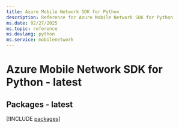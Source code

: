 ```yaml
---
title: Azure Mobile Network SDK for Python
description: Reference for Azure Mobile Network SDK for Python
ms.date: 02/27/2025
ms.topic: reference
ms.devlang: python
ms.service: mobilenetwork
---
```

# Azure Mobile Network SDK for Python - latest
## Packages - latest
[!INCLUDE [packages](mobile-network-index.md)]